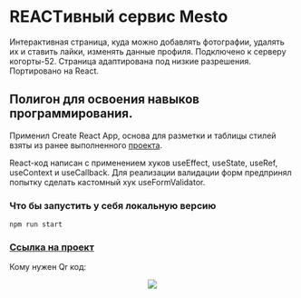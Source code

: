 # REACTивный сервис Mesto

 Интерактивная страница, куда можно добавлять фотографии, удалять их и ставить лайки, изменять данные профиля.
 Подключено к серверу когорты-52. 
 Страница адаптирована под низкие разрешения.
 Портировано на React.

## Полигон для освоения навыков программирования. 
Применил Create React App, основа для разметки и таблицы стилей взяты из ранее выполненного [проекта](https://github.com/CyrilLaz/mesto).

React-код написан с применением хуков useEffect, useState, useRef, useContext и useCallback. 
Для реализации валидации форм предпринял попытку сделать кастомный хук useFormValidator.

### Что бы запустить у себя локальную версию 

    npm run start 

### [Ссылка на проект](https://cyrillaz.github.io/mesto-react/)

Кому нужен Qr код:
<p align=center>
<img src="http://qrcoder.ru/code/?https%3A%2F%2Fcyrillaz.github.io%2Fmesto-react%2F&4&0">
</p>
